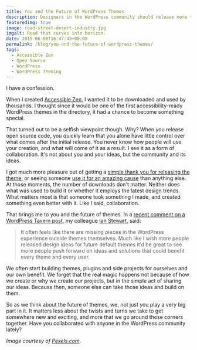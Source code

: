 ```yaml
---
title: You and the Future of WordPress Themes
description: Designers in the WordPress community should release more theme design ideas.
featuredimg: true
image: road-street-desert-industry.jpg
imgalt: Road that curves into horizon.
date: 2015-06-08T16:47:43+00:00
permalink: /blog/you-and-the-future-of-wordpress-themes/
tags:
  - Accessible Zen
  - Open Source
  - WordPress
  - WordPress Theming
---
```


I have a confession.

When I created [Accessible Zen](/projects/accessible-zen/), I wanted it to be downloaded and used by thousands. I thought since it would be one of the first accessibility-ready WordPress themes in the directory, it had a chance to become something special.

That turned out to be a selfish viewpoint though. Why? When you release open source code, you quickly learn that you alone have little control over what comes after the initial release. You never know how people will use your creation, and what will come of it as a result. I see it as a form of collaboration. It's not about you and your ideas, but the community and its ideas.

I got much more pleasure out of getting a [simple thank you for releasing the theme](https://twitter.com/jack728/status/351753432673165313), or seeing someone [use it for an amazing cause](/blog/is-this-venue-accessible/) than anything else. At those moments, the number of downloads don't matter. Neither does what was used to build it or whether it employs the latest design trends. What matters most is that someone took something I made, and created something even better with it. Like I said, collaboration.

That brings me to you and the future of themes. In a [recent comment on a WordPress Tavern post](http://wptavern.com/wordpress-theme-review-team-is-cracking-down-on-violations-of-the-presentation-vs-functionality-guideline#comment-68775), my colleague [Ian Stewart](http://iandanielstewart.com/), said:

> It often feels like there are missing pieces in the WordPress experience outside themes themselves. Much like I wish more people released design ideas for future default themes it’d be great to see more people push forward on ideas and solutions that could benefit every theme and every user.

We often start building themes, plugins and side projects for ourselves and our own benefit. We forget that the real magic happens not because of how we create or why we create our projects, but in the simple act of sharing our ideas. Because then, someone else can take those ideas and build on them.

So as we think about the future of themes, we, not just you play a very big part in it. It matters less about the twists and turns we take to get somewhere new and exciting, and more that we go around those corners together. Have you collaborated with anyone in the WordPress community lately?

_Image courtesy of [Pexels.com](http://www.pexels.com/photo/road-street-desert-industry-932/)_.
